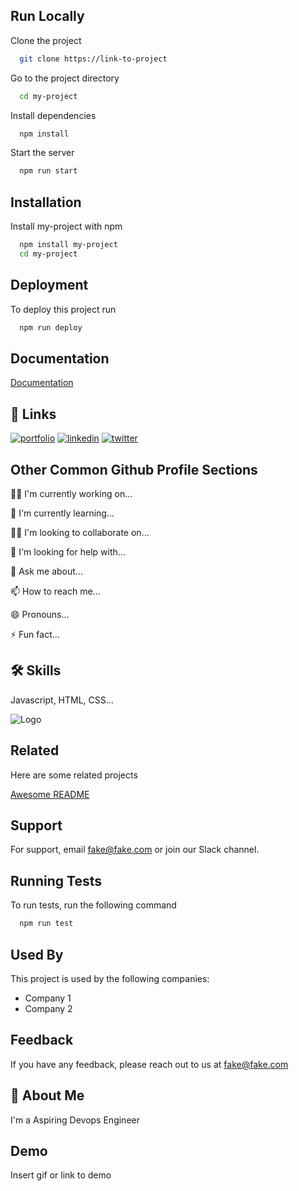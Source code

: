## Run Locally

Clone the project

```bash
  git clone https://link-to-project
```

Go to the project directory

```bash
  cd my-project
```

Install dependencies

```bash
  npm install
```

Start the server

```bash
  npm run start
```


## Installation

Install my-project with npm

```bash
  npm install my-project
  cd my-project
```
    
## Deployment

To deploy this project run

```bash
  npm run deploy
```


## Documentation

[Documentation](https://linktodocumentation)




## 🔗 Links
[![portfolio](https://img.shields.io/badge/my_portfolio-000?style=for-the-badge&logo=ko-fi&logoColor=white)](https://katherineoelsner.com/)
[![linkedin](https://img.shields.io/badge/linkedin-0A66C2?style=for-the-badge&logo=linkedin&logoColor=white)](https://www.linkedin.com/)
[![twitter](https://img.shields.io/badge/twitter-1DA1F2?style=for-the-badge&logo=twitter&logoColor=white)](https://twitter.com/)


## Other Common Github Profile Sections
👩‍💻 I'm currently working on...

🧠 I'm currently learning...

👯‍♀️ I'm looking to collaborate on...

🤔 I'm looking for help with...

💬 Ask me about...

📫 How to reach me...

😄 Pronouns...

⚡️ Fun fact...


## 🛠 Skills
Javascript, HTML, CSS...


![Logo](https://dev-to-uploads.s3.amazonaws.com/uploads/articles/th5xamgrr6se0x5ro4g6.png)


## Related

Here are some related projects

[Awesome README](https://github.com/matiassingers/awesome-readme)


## Support

For support, email fake@fake.com or join our Slack channel.


## Running Tests

To run tests, run the following command

```bash
  npm run test
```


## Used By

This project is used by the following companies:

- Company 1
- Company 2


## Feedback

If you have any feedback, please reach out to us at fake@fake.com


## 🚀 About Me
I'm a Aspiring Devops Engineer


## Demo

Insert gif or link to demo


